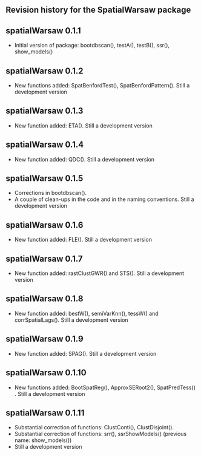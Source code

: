 Revision history for the SpatialWarsaw package
----------------------------------------------

## spatialWarsaw 0.1.1

* Initial version of package: bootdbscan(), testA(), testB(), ssr(), show_models()

## spatialWarsaw 0.1.2

* New functions added: SpatBenfordTest(), SpatBenfordPattern(). Still a development version

## spatialWarsaw 0.1.3

* New function added: ETA(). Still a development version

## spatialWarsaw 0.1.4

* New function added: QDC(). Still a development version

## spatialWarsaw 0.1.5

* Corrections in bootdbscan(). 
* A couple of clean-ups in the code and in the naming conventions.  Still a development version

## spatialWarsaw 0.1.6

* New function added: FLE(). Still a development version

## spatialWarsaw 0.1.7

* New function added: rastClustGWR() and STS(). Still a development version

## spatialWarsaw 0.1.8

* New function added: bestW(), semiVarKnn(), tessW() and corrSpatialLags(). Still a development version

## spatialWarsaw 0.1.9

* New function added: SPAG(). Still a development version

## spatialWarsaw 0.1.10

* New functions added: BootSpatReg(), ApproxSERoot2(), SpatPredTess() . Still a development version

## spatialWarsaw 0.1.11

* Substantial correction of functions: ClustConti(), ClustDisjoint(). 
* Substantial correction of functions: srr(), ssrShowModels() (previous name: show_models())
* Still a development version

